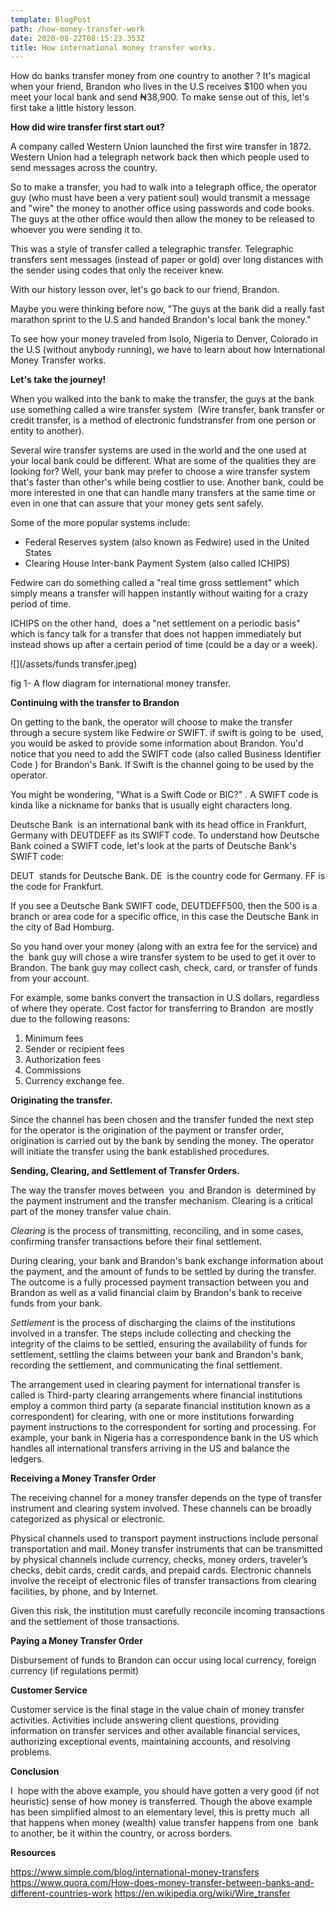 ```yaml
---
template: BlogPost
path: /how-money-transfer-work
date: 2020-08-22T08:15:23.353Z
title: How international money transfer works.
---
```

How do banks transfer money from one country to another ? It's magical when your friend, Brandon who lives in the U.S receives $100 when you meet your local bank and send ₦38,900. To make sense out of this, let's first take a little history lesson. 

**How did wire transfer first start out?**

A company called Western Union launched the first wire transfer in 1872. Western Union had a telegraph network back then which people used to send messages across the country.

 So to make a transfer, you had to walk into a telegraph office, the operator guy (who must have been a very patient soul) would transmit a message and "wire" the money to another office using passwords and code books. The guys at the other office would then allow the money to be released to whoever you were sending it to.

This was a style of transfer called a telegraphic transfer. Telegraphic transfers sent messages (instead of paper or gold) over long distances with the sender using codes that only the receiver knew.

With our history lesson over, let's go back to our friend, Brandon.

Maybe you were thinking before now, "The guys at the bank did a really fast marathon sprint to the U.S and handed Brandon's local bank the money."

To see how your money traveled from Isolo, Nigeria to Denver, Colorado in the U.S (without anybody running), we have to learn about how International Money Transfer works.

**Let's take the journey!**

When you walked into the bank to make the transfer, the guys at the bank use something called a wire transfer system  (Wire transfer, bank transfer or credit transfer, is a method of electronic fundstransfer from one person or entity to another).

Several wire transfer systems are used in the world and the one used at your local bank could be different. What are some of the qualities they are looking for? Well, your bank may prefer to choose a wire transfer system that's faster than other's while being costlier to use. Another bank, could be more interested in one that can handle many transfers at the same time or even in one that can assure that your money gets sent safely.

Some of the more popular systems include:

* Federal Reserves system (also known as Fedwire) used in the United States
* Clearing House Inter-bank Payment System (also called ICHIPS)

Fedwire can do something called a "real time gross settlement" which simply means a transfer will happen instantly without waiting for a crazy period of time.

ICHIPS on the other hand,  does a "net settlement on a periodic basis" which is fancy talk for a transfer that does not happen immediately but instead shows up after a certain period of time (could be a day or a week).

![](/assets/funds transfer.jpeg)

fig 1- A flow diagram for international money transfer.

**Continuing with the transfer to Brandon**

  On getting to the bank, the operator will choose to make the transfer through a secure system like Fedwire or SWIFT. if swift is going to be  used, you would be asked to provide some information about Brandon. You'd notice that you need to add the SWIFT code (also called Business Identifier Code ) for Brandon's Bank. If Swift is the channel going to be used by the operator.

You might be wondering, "What is a Swift Code or BIC?" . A SWIFT code is kinda like a nickname for banks that is usually eight characters long. 

Deutsche Bank  is an international bank with its head office in Frankfurt, Germany with DEUTDEFF as its SWIFT code. To understand how Deutsche Bank coined a SWIFT code, let's look at the parts of Deutsche Bank's SWIFT code:

DEUT  stands for Deutsche Bank. DE  is the country code for Germany. FF  is the code for Frankfurt.

If you see a Deutsche Bank SWIFT code, DEUTDEFF500, then the 500 is a branch or area code for a specific office, in this case the Deutsche Bank in the city of Bad Homburg.

So you hand over your money (along with an extra fee for the service) and the  bank guy will chose a wire transfer system to be used to get it over to Brandon. The bank guy may collect cash, check, card, or transfer of funds from your account.

For example, some banks convert the transaction in U.S dollars, regardless of where they operate. Cost factor for transferring to Brandon  are mostly due to the following reasons:

1. Minimum fees
2. Sender or recipient fees
3. Authorization fees
4. Commissions
5. Currency exchange fee.

**Originating the transfer.**

 Since the channel has been chosen and the transfer funded the next step for the operator is the origination of the payment or transfer order, origination is carried out by the bank by sending the money. The operator will initiate the transfer using the bank established procedures.

**Sending, Clearing, and Settlement of Transfer Orders.**

 The way the transfer moves between  you  and Brandon is  determined by the payment instrument and the transfer mechanism. Clearing is a critical part of the money transfer value chain. 

*Clearing* is the process of transmitting, reconciling, and in some cases, confirming transfer transactions before their final settlement.

During clearing, your bank and Brandon's bank exchange information about the payment, and the amount of funds to be settled by during the transfer. The outcome is a fully processed payment transaction between you and Brandon as well as a valid financial claim by Brandon's bank to receive funds from your bank.

*Settlement* is the process of discharging the claims of the institutions involved in a transfer. The steps include collecting and checking the integrity of the claims to be settled, ensuring the availability of funds for settlement, settling the claims between your bank and Brandon's bank, recording the settlement, and communicating the final settlement.

The arrangement used in clearing payment for international transfer is called is Third-party clearing arrangements where financial institutions employ a common third party (a separate financial institution known as a correspondent) for clearing, with one or more institutions forwarding payment instructions to the correspondent for sorting and processing. For example, your bank in Nigeria has a correspondence bank in the US which handles all international transfers arriving in the US and balance the ledgers.

**Receiving a Money Transfer Order** 

The receiving channel for a money transfer depends on the type of transfer instrument and clearing system involved. These channels can be broadly categorized as physical or electronic.

Physical channels used to transport payment instructions include personal transportation and mail. Money transfer instruments that can be transmitted by physical channels include currency, checks, money orders, traveler’s checks, debit cards, credit cards, and prepaid cards. Electronic channels involve the receipt of electronic files of transfer transactions from clearing facilities, by phone, and by Internet.

Given this risk, the institution must carefully reconcile incoming transactions and the settlement of those transactions.

**Paying a Money Transfer Order** 

Disbursement of funds to Brandon can occur using local currency, foreign currency (if regulations permit) 

**Customer Service** 

Customer service is the final stage in the value chain of money transfer activities. Activities include answering client questions, providing information on transfer services and other available financial services, authorizing exceptional events, maintaining accounts, and resolving problems.

**Conclusion**

 I  hope with the above example, you should have gotten a very good (if not  heuristic) sense of how money is transferred. Though the above example  has been simplified almost to an elementary level, this is pretty much  all that happens when money (wealth) value transfer happens from one  bank to another, be it within the country, or across borders.

**Resources**

https://www.simple.com/blog/international-money-transfers https://www.quora.com/How-does-money-transfer-between-banks-and-different-countries-work https://en.wikipedia.org/wiki/Wire_transfer
